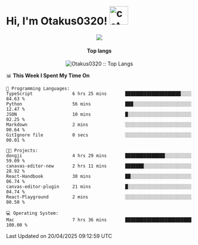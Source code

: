 <h1> Hi, I'm Otakus0320! <img src="https://media.giphy.com/media/mGcNjsfWAjY5AEZNw6/giphy.gif" width="50" alt="cat"></h1>

<p align="center"><a href="https://wakatime.com/@044d69d0-1253-4f60-96b6-5d19a0f9dde5"><img src="https://wakatime.com/badge/user/044d69d0-1253-4f60-96b6-5d19a0f9dde5.svg" /></a></p>

<h4 align="center">Top langs</h4>

<p align="center"><img src="https://github-readme-stats.vercel.app/api/top-langs/?username=Otakus0320&langs_count=10&theme=tokyonight&layout=compact&timestamp={{random_number}}" alt="Otakus0320 :: Top Langs" /></p>

<!--START_SECTION:waka-->
📊 **This Week I Spent My Time On** 

```text
💬 Programming Languages: 
TypeScript               6 hrs 25 mins       █████████████████████░░░░   84.63 % 
Python                   56 mins             ███░░░░░░░░░░░░░░░░░░░░░░   12.47 % 
JSON                     10 mins             █░░░░░░░░░░░░░░░░░░░░░░░░   02.25 % 
Markdown                 2 mins              ░░░░░░░░░░░░░░░░░░░░░░░░░   00.64 % 
GitIgnore file           0 secs              ░░░░░░░░░░░░░░░░░░░░░░░░░   00.01 % 

🐱‍💻 Projects: 
dongji                   4 hrs 29 mins       ███████████████░░░░░░░░░░   59.09 % 
canavas-editor-new       2 hrs 11 mins       ███████░░░░░░░░░░░░░░░░░░   28.92 % 
React-Handbook           30 mins             ██░░░░░░░░░░░░░░░░░░░░░░░   06.74 % 
canvas-editor-plugin     21 mins             █░░░░░░░░░░░░░░░░░░░░░░░░   04.74 % 
React-Playground         2 mins              ░░░░░░░░░░░░░░░░░░░░░░░░░   00.50 % 

💻 Operating System: 
Mac                      7 hrs 36 mins       █████████████████████████   100.00 % 
```


 Last Updated on 20/04/2025 09:12:59 UTC
<!--END_SECTION:waka-->

